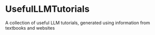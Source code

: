 # UsefulLLMTutorials
A collection of useful LLM tutorials, generated using information from textbooks and websites
